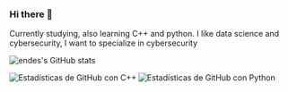 ### Hi there 👋

Currently studying, also learning C++ and python.
I like data science and cybersecurity, I want to specialize in cybersecurity

![endes's GitHub stats](https://github-readme-stats.vercel.app/api?username=CristopherAfonso&show_icons=true&theme=synthwave)

<!-- Estadísticas de GitHub con C++ -->
<img align="left" src="https://github-readme-stats.vercel.app/api/top-langs/?username=CristopherAfonso&layout=compact&langs_count=6&hide=html,css,shell&theme=dark" alt="Estadísticas de GitHub con C++" />

<!-- Estadísticas de GitHub con Python -->
<img align="left" src="https://github-readme-stats.vercel.app/api/top-langs/?username=CristopherAfonso&layout=compact&langs_count=6&hide=html,css,shell,c%23&theme=dark" alt="Estadísticas de GitHub con Python" />


<!-- https://github-profile-trophy.vercel.app/?username=CristopherAfonso -->
<!--![Top Langs](https://github-readme-stats.vercel.app/api/top-langs/?username=CristopherAfonso&layout=compact&theme=synthwave) -->
<!--
**CristopherAfonso/CristopherAfonso** is a ✨ _special_ ✨ repository because its `README.md` (this file) appears on your GitHub profile.

Here are some ideas to get you started:

- 🔭 I’m currently working on ...
- 🌱 I’m currently learning ...
- 👯 I’m looking to collaborate on ...
- 🤔 I’m looking for help with ...
- 💬 Ask me about ...
- 📫 How to reach me: ...
- 😄 Pronouns: ...
- ⚡ Fun fact: ...
-->
